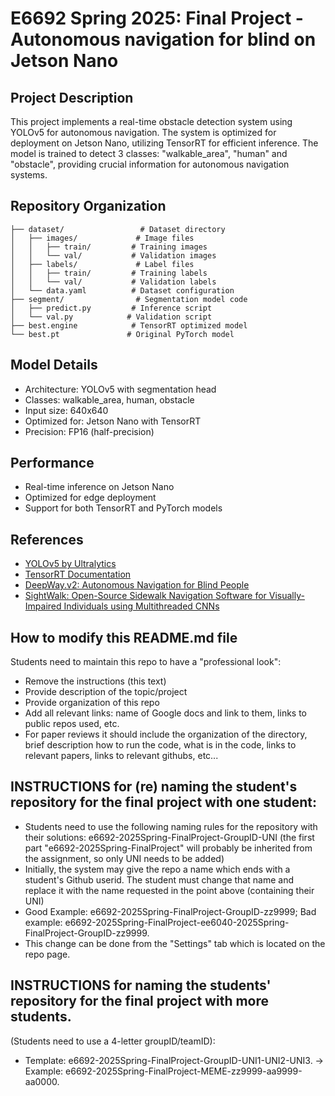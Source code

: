 # E6692 Spring 2025: Final Project - Autonomous navigation for blind on Jetson Nano

## Project Description
This project implements a real-time obstacle detection system using YOLOv5 for autonomous navigation. The system is optimized for deployment on Jetson Nano, utilizing TensorRT for efficient inference. The model is trained to detect 3 classes: "walkable_area", "human" and "obstacle", providing crucial information for autonomous navigation systems.

## Repository Organization
```
├── dataset/                 # Dataset directory
│   ├── images/             # Image files
│   │   ├── train/         # Training images
│   │   └── val/           # Validation images
│   ├── labels/             # Label files
│   │   ├── train/         # Training labels
│   │   └── val/           # Validation labels
│   └── data.yaml          # Dataset configuration
├── segment/                # Segmentation model code
│   ├── predict.py         # Inference script
│   └── val.py            # Validation script
├── best.engine            # TensorRT optimized model
└── best.pt               # Original PyTorch model
```

## Model Details
- Architecture: YOLOv5 with segmentation head
- Classes: walkable_area, human, obstacle
- Input size: 640x640
- Optimized for: Jetson Nano with TensorRT
- Precision: FP16 (half-precision)

## Performance
- Real-time inference on Jetson Nano
- Optimized for edge deployment
- Support for both TensorRT and PyTorch models

## References
- [YOLOv5 by Ultralytics](https://github.com/ultralytics/yolov5)
- [TensorRT Documentation](https://developer.nvidia.com/tensorrt)
- [DeepWay.v2: Autonomous Navigation for Blind People](https://github.com/satinder147/DeepWay.v2)
- [SightWalk: Open-Source Sidewalk Navigation Software for Visually-Impaired Individuals using Multithreaded CNNs](https://github.com/team8/outdoor-blind-navigation)

## How to modify this README.md file
Students need to maintain this repo to have a "professional look":
* Remove the instructions (this text)
* Provide description of the topic/project
* Provide organization of this repo 
* Add all relevant links: name of Google docs and link to them, links to public repos used, etc.
* For paper reviews it should include the organization of the directory, brief description how to run the code, what is in the code, links to relevant papers, links to relevant githubs, etc...

## INSTRUCTIONS for (re) naming the student's repository for the final project with one student:
* Students need to use the following naming rules for the repository with their solutions: e6692-2025Spring-FinalProject-GroupID-UNI 
(the first part "e6692-2025Spring-FinalProject" will probably be inherited from the assignment, so only UNI needs to be added) 
* Initially, the system may give the repo a name which ends with a student's Github userid. 
The student must change that name and replace it with the name requested in the point above (containing their UNI)
* Good Example: e6692-2025Spring-FinalProject-GroupID-zz9999;   Bad example: e6692-2025Spring-FinalProject-ee6040-2025Spring-FinalProject-GroupID-zz9999.
* This change can be done from the "Settings" tab which is located on the repo page.

## INSTRUCTIONS for naming the students' repository for the final project with more students. 
(Students need to use a 4-letter groupID/teamID): 
* Template: e6692-2025Spring-FinalProject-GroupID-UNI1-UNI2-UNI3. -> Example: e6692-2025Spring-FinalProject-MEME-zz9999-aa9999-aa0000.
